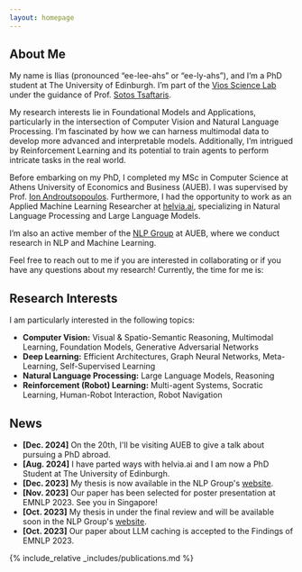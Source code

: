 ```yaml
---
layout: homepage
---
```


## About Me

<!-- My name is Ilias (pronounced as "ee-lee-ahs" or "ee-ly-ahs") and I am a PhD Student at The University of Edinburgh as a member of the [Vios Science Lab](https://vios.science/) under the supervision of Prof. [Sotirios Tsaftaris](https://www.eng.ed.ac.uk/about/people/dr-sotirios-tsaftaris). 
My research focuses on Foundational Computer Vision Models and Applications. 
I am particularly interested in the intersection of Computer Vision and Natural Language Processing, and how we can leverage multimodal data to build more robust and interpretable models.
I am also interested in Reinforcement Learning and how we can use it to train agents to perform complex tasks in the real world.

Prior to my PhD, I completed my MSc in Computer Science at Athens University of Economics and Business (AUEB) under the supervision of Prof. [Ion Androutsopoulos](https://www2.aueb.gr/users/ion/).
I also worked as an Applied Machine Learning Researcher at [helvia.ai](https://helvia.ai/), specializing in NLP and Large Language Models.
Finally, I am an active member of the <a href="http://nlp.cs.aueb.gr/" target="_blank"> Natural Language Processing Group </a> at AUEB where we conduct research on NLP and Machine Learning. -->

My name is Ilias (pronounced “ee-lee-ahs” or “ee-ly-ahs”), and I’m a PhD student at The University of Edinburgh. I’m part of the [Vios Science Lab](https://vios.science/) under the guidance of Prof. [Sotos Tsaftaris](https://www.eng.ed.ac.uk/about/people/dr-sotirios-tsaftaris).

My research interests lie in Foundational Models and Applications, particularly in the intersection of Computer Vision and Natural Language Processing. I’m fascinated by how we can harness multimodal data to develop more advanced and interpretable models.
Additionally, I’m intrigued by Reinforcement Learning and its potential to train agents to perform intricate tasks in the real world.

Before embarking on my PhD, I completed my MSc in Computer Science at Athens University of Economics and Business (AUEB).
I was supervised by Prof. [Ion Androutsopoulos](https://www2.aueb.gr/users/ion/). Furthermore, I had the opportunity to work as an Applied Machine Learning Researcher at [helvia.ai](https://helvia.ai/), specializing in Natural Language Processing and Large Language Models.

I’m also an active member of the [NLP Group](http://nlp.cs.aueb.gr/) at AUEB,
where we conduct research in NLP and Machine Learning.


Feel free to reach out to me if you are interested in collaborating or if you have any questions about my research!
Currently, the time for me is: <span id="current-time"></span>

<script>
  setInterval(() => {
    const now = new Date();
    const options = { hour: '2-digit', minute: '2-digit' ,timeZone: 'Europe/Dublin'};
    document.getElementById('current-time').textContent = now.toLocaleTimeString([], options);
  }, 1000);
</script>



## Research Interests

I am particularly interested in the following topics:

- **Computer Vision:** Visual & Spatio-Semantic Reasoning, Multimodal Learning, Foundation Models, Generative Adversarial Networks
- **Deep Learning:** Efficient Architectures, Graph Neural Networks, Meta-Learning, Self-Supervised Learning
- **Natural Language Processing:** Large Language Models, Reasoning
- **Reinforcement (Robot) Learning:** Multi-agent Systems, Socratic Learning, Human-Robot Interaction, Robot Navigation


## News

- **[Dec. 2024]** On the 20th, I'll be visiting AUEB to give a talk about pursuing a PhD abroad.
- **[Aug. 2024]** I have parted ways with helvia.ai and I am now a PhD Student at The University of Edinburgh.
- **[Dec. 2023]** My thesis is now available in the NLP Group's [website](http://nlp.cs.aueb.gr/theses.html).
- **[Nov. 2023]** Our paper has been selected for poster presentation at EMNLP 2023. See you in Singapore!
- **[Oct. 2023]** My thesis in under the final review and will be available soon in the NLP Group's [website](http://nlp.cs.aueb.gr/theses.html).
- **[Oct. 2023]** Our paper about LLM caching is accepted to the Findings of EMNLP 2023.

{% include_relative _includes/publications.md %}

<!-- {% include_relative _includes/services.md %} -->
